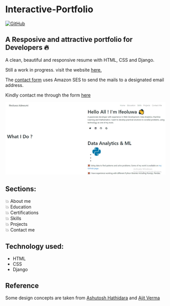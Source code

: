 # Interactive-Portfolio 
[![GitHub](https://img.shields.io/github/license/IfeAdewumi/Interactive-Portfolio?color=green)](https://img.shields.io/github/license/IfeAdewumi/Interactive-Portfolio)
## A Resposive and attractive portfolio for Developers 🔥
A clean, beautiful and responsive resume with HTML, CSS and Django.

Still a work in progress.
visit the website [here.](https://s23zuri.heroku.com)

The [contact form](s23zuri.heroku.com/contact) uses Amazon SES to send the mails to a designated email address.


Kindly contact me through the form [here](s23zuri.heroku.com)

![Homepage Screenshot](/webpage_screenshot.jpg)

## Sections:
💥 About me \
💥 Education \
💥 Certifications \
💥 Skills \
💥 Projects \
💥 Contact me



## Technology used:
- HTML
- CSS
- Django


## Reference 
Some design concepts are taken from [Ashutosh Hathidara](https://github.com/ashutosh1919/masterPortfolio) and [Ajit Verma](https://github.com/AjitVerma15/Interactive-Portfolio)
